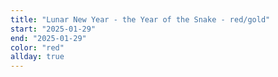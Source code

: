 ```yaml
---
title: "Lunar New Year - the Year of the Snake - red/gold"
start: "2025-01-29"
end: "2025-01-29"
color: "red"
allday: true
---
```


